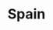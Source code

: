 ---
title: Spain
featured: true
private: true # do not show in list, only as feature
params:
  sort_order: desc

resources:
- src: P_IMG_4097_feature.JPEG
  title: San Sebastian

- src: P_IMG_4099.JPEG
  title: San Sebastian

- src: P_IMG_4104.JPEG
  title: San Sebastian

- src: P_IMG_4112.JPEG
  title: Hondarribia

- src: P_IMG_4114.JPEG
  title: Hondarribia

- src: P_IMG_4123.JPEG
  title: Hondarribia

- src: P_IMG_4127.JPEG
  title: Hondarribia

- src: P_IMG_4147.JPEG
  title: Hondarribia

- src: P_IMG_4148.JPEG
  title: Hondarribia

- src: P_IMG_4158.JPEG
  title: Hondarribia

---